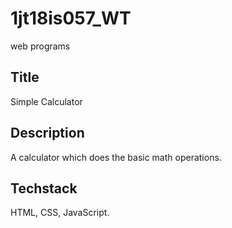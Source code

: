 # 1jt18is057_WT
web programs

## Title
Simple Calculator

## Description
A calculator which does the basic math operations. 

## Techstack
HTML, CSS, JavaScript.
